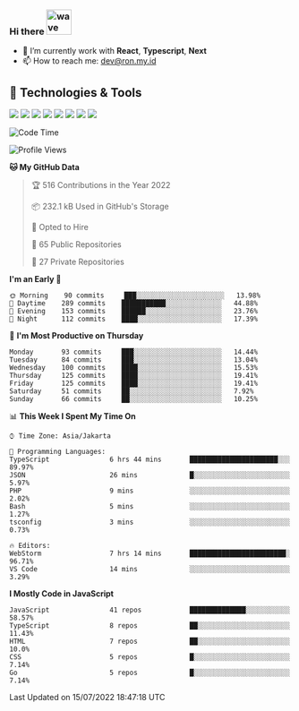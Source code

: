 ### Hi there <img src="https://i.ibb.co/q0Hx1KK/wave.gif" alt="wave" width="45px">

- 🌱 I’m currently work with **React**, **Typescript**, **Next**
- 📫 How to reach me: dev@ron.my.id

## 🔧 Technologies & Tools

![](https://img.shields.io/badge/OS-Linux-informational?style=flat&logo=linux&logoColor=white&color=2bbc8a)
![](https://img.shields.io/badge/OS-Windows-informational?style=flat&logo=windows&logoColor=white&color=2bbc8a)
![](https://img.shields.io/badge/Code-JavaScript-informational?style=flat&logo=javascript&logoColor=white&color=2bbc8a)
![](https://img.shields.io/badge/Code-Golang-informational?style=flat&logo=go&logoColor=white&color=2bbc8a)
![](https://img.shields.io/badge/Code-React-informational?style=flat&logo=react&logoColor=white&color=2bbc8a)
![](https://img.shields.io/badge/Code-Next-informational?style=flat&logo=next.js&logoColor=white&color=2bbc8a)
![](https://img.shields.io/badge/Shell-Bash-informational?style=flat&logo=gnu-bash&logoColor=white&color=2bbc8a)
![](https://img.shields.io/badge/Tools-Docker-informational?style=flat&logo=docker&logoColor=white&color=2bbc8a)

<!--START_SECTION:waka-->
![Code Time](http://img.shields.io/badge/Code%20Time-0%20secs-blue)

![Profile Views](http://img.shields.io/badge/Profile%20Views-2-blue)

**🐱 My GitHub Data** 

> 🏆 516 Contributions in the Year 2022
 > 
> 📦 232.1 kB Used in GitHub's Storage 
 > 
> 💼 Opted to Hire
 > 
> 📜 65 Public Repositories 
 > 
> 🔑 27 Private Repositories  
 > 
**I'm an Early 🐤** 

```text
🌞 Morning    90 commits     ███░░░░░░░░░░░░░░░░░░░░░░   13.98% 
🌆 Daytime    289 commits    ███████████░░░░░░░░░░░░░░   44.88% 
🌃 Evening    153 commits    ██████░░░░░░░░░░░░░░░░░░░   23.76% 
🌙 Night      112 commits    ████░░░░░░░░░░░░░░░░░░░░░   17.39%

```
📅 **I'm Most Productive on Thursday** 

```text
Monday       93 commits     ███░░░░░░░░░░░░░░░░░░░░░░   14.44% 
Tuesday      84 commits     ███░░░░░░░░░░░░░░░░░░░░░░   13.04% 
Wednesday    100 commits    ████░░░░░░░░░░░░░░░░░░░░░   15.53% 
Thursday     125 commits    ████░░░░░░░░░░░░░░░░░░░░░   19.41% 
Friday       125 commits    ████░░░░░░░░░░░░░░░░░░░░░   19.41% 
Saturday     51 commits     ██░░░░░░░░░░░░░░░░░░░░░░░   7.92% 
Sunday       66 commits     ██░░░░░░░░░░░░░░░░░░░░░░░   10.25%

```


📊 **This Week I Spent My Time On** 

```text
⌚︎ Time Zone: Asia/Jakarta

💬 Programming Languages: 
TypeScript               6 hrs 44 mins       ██████████████████████░░░   89.97% 
JSON                     26 mins             █░░░░░░░░░░░░░░░░░░░░░░░░   5.97% 
PHP                      9 mins              ░░░░░░░░░░░░░░░░░░░░░░░░░   2.02% 
Bash                     5 mins              ░░░░░░░░░░░░░░░░░░░░░░░░░   1.27% 
tsconfig                 3 mins              ░░░░░░░░░░░░░░░░░░░░░░░░░   0.73%

🔥 Editors: 
WebStorm                 7 hrs 14 mins       ████████████████████████░   96.71% 
VS Code                  14 mins             ░░░░░░░░░░░░░░░░░░░░░░░░░   3.29%

```

**I Mostly Code in JavaScript** 

```text
JavaScript               41 repos            ██████████████░░░░░░░░░░░   58.57% 
TypeScript               8 repos             ██░░░░░░░░░░░░░░░░░░░░░░░   11.43% 
HTML                     7 repos             ██░░░░░░░░░░░░░░░░░░░░░░░   10.0% 
CSS                      5 repos             █░░░░░░░░░░░░░░░░░░░░░░░░   7.14% 
Go                       5 repos             █░░░░░░░░░░░░░░░░░░░░░░░░   7.14%

```



 Last Updated on 15/07/2022 18:47:18 UTC
<!--END_SECTION:waka-->
